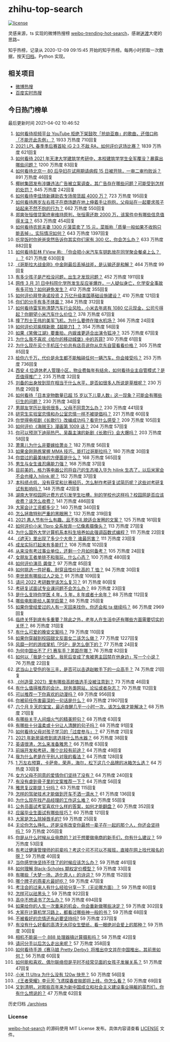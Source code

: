 # zhihu-top-search

[![license](https://img.shields.io/github/license/Arrackisarookie/zhihu-top-search)](https://github.com/Arrackisarookie/zhihu-top-search/blob/master/LICENSE)

灵感来源，ts 实现的微博热搜榜 [weibo-trending-hot-search](https://github.com/justjavac/weibo-trending-hot-search)，感谢[迷渡](https://github.com/justjavac)大佬的思路~

知乎热榜，记录从 2020-12-09 09:15:45 开始的知乎热榜。每两小时抓取一次数据，按天[归档](./archives)。Python 实现。

## 相关项目
+ [微博热搜](https://github.com/Arrackisarookie/weibo-hot-search)
+ [百度实时热搜](https://github.com/Arrackisarookie/baidu-hot-search)

## 今日热门榜单

<!-- Rank Begin -->

最后更新时间 2021-04-02 10:46:52

1. [如何看待视频平台 YouTube 拒绝下架鼓吹「抢劫亚裔」的歌曲，还借口称「不能开此先例」？](https://www.zhihu.com/question/452206336) 1933 万热度 710回复
1. [2021 LPL 春季季后赛首轮 iG 2:3 不敌 RA，如何评价这场比赛？](https://www.zhihu.com/question/452394711) 1839 万热度 621回复
1. [如何看待 2021 年天津大学建筑学考研中，本校建筑学学生全军覆没？暴露出哪些问题？](https://www.zhihu.com/question/451892894) 1200 万热度 83回复
1. [如何看待北京一 80 后孕妇在试用期请病假 15 日被开除，一审二审均败诉？](https://www.zhihu.com/question/452038798) 891 万热度 46回复
1. [椰树集团发布涉嫌违法广告被立案调查，其广告存在哪些问题？可能受到怎样的处罚？](https://www.zhihu.com/question/452260357) 845 万热度 242回复
1. [如何看待李佳琦新疆助农专场带货超 4000 万？](https://www.zhihu.com/question/452243669) 723 万热度 195回复
1. [如何看待两岁左右孩子在商场跪在地上伸着手让抱抱，父母站在一起要求孩子站起来不然不抱的行为？](https://www.zhihu.com/question/452012204) 662 万热度 550回复
1. [郑爽张恒借贷案终审维持原判，张恒需还款 2000 万，该案件中有哪些信息值得关注？](https://www.zhihu.com/question/452239924) 653 万热度 454回复
1. [如何看待农民夫妻 1300 斤菠菜卖了 15 元，菜贩称「质量一般如果不收购只能丢掉」，实际情况如何？](https://www.zhihu.com/question/452058910) 643 万热度 1397回复
1. [吃早饭时你爸爸突然告诉你其实你们家有 300 亿，你会怎么办？](https://www.zhihu.com/question/447823721) 633 万热度 882回复
1. [如何看待彭林 FView 称: 「你会把小米汽车车钥匙放在同学聚会餐桌上么？ ​​​」？](https://www.zhihu.com/question/452177974) 621 万热度 630回复
1. [《哥斯拉大战金刚》中金刚最后丢掉战斧，是认输还是和解？](https://www.zhihu.com/question/451584283) 464 万热度 99回复
1. [有多少孩子是产检没问题，出生才发现问题？](https://www.zhihu.com/question/320505054) 452 万热度 1911回复
1. [网传 3 月 31 日中科院化学所发生反应釜爆炸，一人疑似身亡，化学安全事故有多可怕？如何避免发生？](https://www.zhihu.com/question/452354028) 412 万热度 355回复
1. [如何评价拜登承诺投资 2 万亿升级美国基础设施建设？](https://www.zhihu.com/question/449668091) 410 万热度 121回复
1. [你们的分手有多不体面？](https://www.zhihu.com/question/363689631) 384 万热度 312回复
1. [如何看待雷军称清楚汽车行业风险，小米去年底有 1080 亿元现金，公司亏得起？你期望小米汽车什么价位？](https://www.zhihu.com/question/452114954) 378 万热度 67回复
1. [撞了烈士王伟的美军飞机，为什么要停在陵水机场？](https://www.zhihu.com/question/365961726) 366 万热度 24回复
1. [如何评价邓紫棋新歌【超能力】？](https://www.zhihu.com/question/452371373) 354 万热度 56回复
1. [如果《笑傲江湖》要重拍，内娱谁更适合出演令狐冲？](https://www.zhihu.com/question/450884811) 325 万热度 67回复
1. [为什么我不喜欢《哈尔的移动城堡》中的苏菲?](https://www.zhihu.com/question/386090089) 310 万热度 61回复
1. [为什么现在买个手机压个价总有店员说你从京东自营看看价格？](https://www.zhihu.com/question/451443024) 305 万热度 85回复
1. [给你六千万，代价是余生都不能触碰任何一辆汽车，你会接受吗？](https://www.zhihu.com/question/451405101) 253 万热度 736回复
1. [西安 4 位退休老人管理小区，物业费每年有结余，如何看待业主自管模式？是否值得推广？](https://www.zhihu.com/question/451816714) 235 万热度 32回复
1. [刘备的出身放到现在相当于什么水平，是否如很多人所说是草根呢？](https://www.zhihu.com/question/452074548) 230 万热度 29回复
1. [如何看待「日本宠物数量已超 15 岁以下儿童人数」这一现象？可能会有哪些衍生的问题？](https://www.zhihu.com/question/452361675) 230 万热度 34回复
1. [男朋友学历比我低很多，父母不同意怎么办？](https://www.zhihu.com/question/451637860) 230 万热度 441回复
1. [研究生实验室恋情和办公室恋情一样不被提倡吗？](https://www.zhihu.com/question/422926125) 221 万热度 60回复
1. [你觉得电视剧《长歌行》改编成功吗？看完什么感受？](https://www.zhihu.com/question/439359918) 209 万热度 105回复
1. [如何评价《海贼王》漫画第 1009 话？](https://www.zhihu.com/question/452135549) 204 万热度 57回复
1. [你可以预测下迪丽热巴、吴磊主演的新剧《长歌行》会大爆吗？](https://www.zhihu.com/question/452267812) 203 万热度 58回复
1. [萧熏儿为什么非要嫁给萧炎？](https://www.zhihu.com/question/448033860) 182 万热度 56回复
1. [如果金刚熟练掌握 MMA 技巧，能打过哥斯拉吗？](https://www.zhihu.com/question/451869598) 180 万热度 30回复
1. [你尝过的最美味的方便面是什么？](https://www.zhihu.com/question/417607029) 168 万热度 565回复
1. [男生与女生谁忍痛能力强？](https://www.zhihu.com/question/449556051) 168 万热度 37回复
1. [目前美的，格力等电器公司将自己的生态接入华为 hilink 生态了，以后米家会不会也接入 hilink 呢？](https://www.zhihu.com/question/356273199) 152 万热度 37回复
1. [本科绩点低，没有获奖和比赛经历，怎么制作考研复试简历呢？这些对考研复试有影响吗？](https://www.zhihu.com/question/379129901) 148 万热度 42回复
1. [湖南大学校园网计费方式引发学生吐槽，别的学校也这样吗？校园网是否应该收费？该怎么收费？](https://www.zhihu.com/question/452174010) 141 万热度 486回复
1. [大家会计工资都多少？](https://www.zhihu.com/question/392926139) 140 万热度 340回复
1. [怎么拯救特别严重的黑眼圈？](https://www.zhihu.com/question/27592542) 132 万热度 319回复
1. [2021 愚人节有什么有趣、且不失礼貌适合发圈的文案？](https://www.zhihu.com/question/452181952) 125 万热度 161回复
1. [如何评价小米 11pro 全系放弃一亿像素摄像头？](https://www.zhihu.com/question/452119438) 113 万热度 27回复
1. [为什么国外大学计算机系本科生培养如此强调函数式编程？](https://www.zhihu.com/question/450773131) 111 万热度 22回复
1. [《遮天》里出现了多少个大帝？ 谁最厉害？](https://www.zhihu.com/question/354425054) 111 万热度 23回复
1. [成龙实际打起来有多能打？](https://www.zhihu.com/question/30876851) 108 万热度 102回复
1. [从来没有考过事业单位，还剩一个月如何备考？](https://www.zhihu.com/question/351990894) 105 万热度 24回复
1. [女朋友王者单排不和我玩，什么心态？](https://www.zhihu.com/question/438791687) 100 万热度 480回复
1. [如何评价演员 龚俊？](https://www.zhihu.com/question/62531332) 97 万热度 85回复
1. [如何挑选一件好看、耐穿且性价比高的 T 恤？](https://www.zhihu.com/question/404173699) 94 万热度 30回复
1. [李世民有哪些过人之处？](https://www.zhihu.com/question/29000737) 91 万热度 109回复
1. [请问 2022 考研数学该怎么复习？](https://www.zhihu.com/question/436834226) 91 万热度 80回复
1. [考研复试面试专业课问题不会怎么办？](https://www.zhihu.com/question/372214245) 89 万热度 23回复
1. [是什么支持你学医 4 年，5 年，8 年或者十余年？](https://www.zhihu.com/question/450249847) 88 万热度 112回复
1. [哪些电影能给人美学启蒙？](https://www.zhihu.com/question/450836374) 88 万热度 25回复
1. [如果你曾经爱过的人有一天回来找你，你还会和 ta 继续吗？](https://www.zhihu.com/question/441718033) 86 万热度 2969回复
1. [临终关怀到底有多重要？除此之外，老年人在生活中还有哪些方面需要切实的关怀？](https://www.zhihu.com/question/452075166) 86 万热度 31回复
1. [有什么可爱的晚安文案吗？](https://www.zhihu.com/question/385512608) 79 万热度 110回复
1. [如果你穿越到校园甜文反面女二该怎么做？](https://www.zhihu.com/question/373188366) 77 万热度 1227回复
1. [风靡一时的游戏掌机「PSP」是怎么倒下的？](https://www.zhihu.com/question/450987462) 77 万热度 24回复
1. [为何中国出不了 F1 赛车手？差距在哪？](https://www.zhihu.com/question/276059168) 76 万热度 82回复
1. [如何以「我是个女配，我死后变成了鬼被男主囚禁在他身边」写一个小说？](https://www.zhihu.com/question/448069836) 76 万热度 22回复
1. [武当山上受伤的张三丰，是否可以击退赵敏手下的一众高手？](https://www.zhihu.com/question/450327159) 74 万热度 21回复
1. [《创造营 2021》里有哪些高颜值选手没被注意到？](https://www.zhihu.com/question/450006302) 73 万热度 46回复
1. [有什么值得推荐的会计、财务类网站，论坛或者杂志？](https://www.zhihu.com/question/24593787) 70 万热度 112回复
1. [可以推荐一下你喜欢的动漫吗？](https://www.zhihu.com/question/445264498) 69 万热度 956回复
1. [你被前任伤害最深的一句话是什么？](https://www.zhihu.com/question/314118050) 69 万热度 21907回复
1. [六个月 9 天的宝宝，最近夜醒几乎一小时一次，该怎么做才能解决？](https://www.zhihu.com/question/451976528) 68 万热度 21回复
1. [有哪些关于人间烟火气的精美短句？](https://www.zhihu.com/question/449420621) 68 万热度 63回复
1. [有哪些十分温柔或十分让人清醒的句子吗？](https://www.zhihu.com/question/443913622) 68 万热度 91回复
1. [如何看待父母对孩子学习的「过度参与」？](https://www.zhihu.com/question/451118207) 67 万热度 21回复
1. [2021 年新房装修到底选择什么热水器？](https://www.zhihu.com/question/437976017) 66 万热度 38回复
1. [英语很渣，怎么来准备雅思？](https://www.zhihu.com/question/27240420) 66 万热度 63回复
1. [前端开发和考研，哪个比较有前途？](https://www.zhihu.com/question/398881165) 64 万热度 49回复
1. [我为什么老是在乎别人对我的看法？](https://www.zhihu.com/question/451987588) 64 万热度 128回复
1. [1 万左右预算，卡萨帝，荣声，海尔，松下这几个品牌的冰箱怎么选？](https://www.zhihu.com/question/396555513) 64 万热度 33回复
1. [女方父母不同意的爱情你们坚持了没有？](https://www.zhihu.com/question/450741243) 64 万热度 240回复
1. [有没有虐到骨子里的文案推荐一下？](https://www.zhihu.com/question/448591904) 64 万热度 56回复
1. [雅思复议能提 1 分吗？](https://www.zhihu.com/question/35676047) 63 万热度 115回复
1. [怎样的驾驶技术才能做到开车不洒一滴水？](https://www.zhihu.com/question/451825918) 61 万热度 136回复
1. [为什么现在找产品经理的工作这么难？](https://www.zhihu.com/question/341498422) 60 万热度 55回复
1. [公务员面试考官喜欢什么样的答案，如何才能翻盘？](https://www.zhihu.com/question/40195902) 60 万热度 352回复
1. [应届毕业生面试有哪些技巧？](https://www.zhihu.com/question/59741110) 60 万热度 121回复
1. [大家是怎么除掉唇毛的?](https://www.zhihu.com/question/376666922) 59 万热度 25回复
1. [无论你怎么挣扎，还是没有改变你最想一辈子在一起的那个人，你还会坚持吗？](https://www.zhihu.com/question/451211979) 59 万热度 205回复
1. [你是从什么时候从业电商的？对于想要做电商的新手们，你有什么建议？](https://www.zhihu.com/question/447222540) 59 万热度 53回复
1. [有考过健康管理师的前辈吗？考这个可不可以不报班，直接在网上找代报名的呀？](https://www.zhihu.com/question/448183402) 59 万热度 40回复
1. [当你感觉快坚持不住了的时候应该怎么办？](https://www.zhihu.com/question/449533856) 59 万热度 461回复
1. [如何理解 Black-Scholes 期权定价模型？](https://www.zhihu.com/question/36828182) 59 万热度 33回复
1. [有哪些「大梦一场，造化弄人」的诗词？](https://www.zhihu.com/question/446679548) 59 万热度 152回复
1. [哪个牌子的燕麦片最好吃？](https://www.zhihu.com/question/403957327) 59 万热度 47回复
1. [考注会的过来人有什么经验分享一下（无论哪方面）？](https://www.zhihu.com/question/377195668) 59 万热度 80回复
1. [怎样可以祛黑头？](https://www.zhihu.com/question/22564337) 59 万热度 922回复
1. [高中不想读书了怎么办？](https://www.zhihu.com/question/448295199) 59 万热度 694回复
1. [如果给你的人生一次重来的机会，你会重新做哪些决定？](https://www.zhihu.com/question/447682836) 59 万热度 302回复
1. [大家在计算机学习路上，都看过哪些神一般的书？](https://www.zhihu.com/question/58905568) 59 万热度 68回复
1. [不被看好的恋情还有必要坚持吗?](https://www.zhihu.com/question/449036962) 59 万热度 237回复
1. [有没有什么好看的高清无水印女生壁纸，看一眼绝对会爱上的那种？](https://www.zhihu.com/question/446716993) 59 万热度 30回复
1. [相机不能装一个 888 处理器搞计算摄影吗？](https://www.zhihu.com/question/452031529) 58 万热度 42回复
1. [请问分手以后怎么走出来呢？](https://www.zhihu.com/question/450552672) 57 万热度 358回复
1. [如何看待手游《赛马娘 Pretty Derby》将推出中文并在中国推出，其前景如何？](https://www.zhihu.com/question/452003294) 56 万热度 60回复
1. [如何能和喜欢、偶尔联络但是平时不经常见面的女孩子发展关系？](https://www.zhihu.com/question/444159491) 51 万热度 47回复
1. [小米 11 Ultra 为什么没有 120w 快充？](https://www.zhihu.com/question/451925809) 50 万热度 56回复
1. [《王者荣耀》李元芳·飞鸢探春皮肤即将上线，你怎么看？](https://www.zhihu.com/question/452211465) 50 万热度 69回复
1. [又到清明，对那些百年来为新中国成立和社会主义建设事业捐躯的英烈们，你有什么想说的？](https://www.zhihu.com/question/452024300) 47 万热度 62回复
<!-- Rank End -->

历史归档 [./archives](./archives)

### License

[weibo-hot-search](https://github.com/Arrackisarookie/zhihu-top-search) 的源码使用 MIT License 发布。具体内容请查看 [LICENSE](./LICENSE) 文件。
